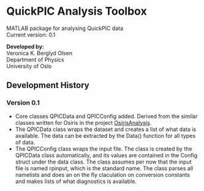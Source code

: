 # QuickPIC Analysis Toolbox
MATLAB package for analysing QuickPIC data<br>
Current version: 0.1

**Developed by:**<br>
Veronica K. Berglyd Olsen<br>
Department of Physics<br>
University of Oslo

## Development History

### Version 0.1

* Core classes QPICData and QPICConfig added. Derived from the similar classes written for Osiris in the project [OsirisAnalysis](https://github.com/Jadzia626/OsirisAnalysis).
* The QPICData class wraps the dataset and creates a list of what data is available. The data can be extracted by the Data() function for all types of data.
* The QPICConfig class wraps the input file. The class is created by the QPICData class automatically, and its values are contained in the Config struct under the data class. The class assumes per now that the input file is named rpinput, which is the standard name. The class parses all namelists and does an on the fly claculation on conversion constants and makes lists of what diagnostics is available.
